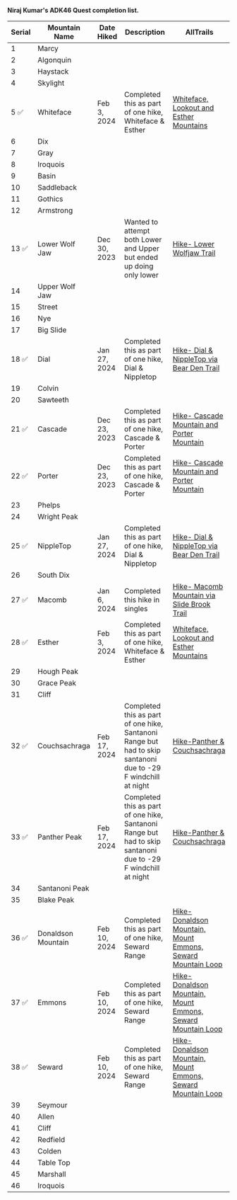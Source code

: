 **Niraj Kumar's ADK46 Quest completion list.**

| Serial | Mountain Name               | Date Hiked  | Description                  | AllTrails |
| ------ | ----------------------- | ----------- | ---------------------------- | ---------- |
| 1      | Marcy                   |             |                              |            |
| 2      | Algonquin               |             |                              |            |
| 3      | Haystack                |             |                              |            |
| 4      | Skylight                |             |                              |            |
| 5  :white_check_mark:    | Whiteface               | Feb 3, 2024 |  Completed this as part of one hike, Whiteface & Esther | [Whiteface, Lookout and Esther Mountains](https://www.alltrails.com/explore/recording/evening-hike-at-whiteface-lookout-and-esther-mountains-46cd618?u=i&sh=tovohx)           |
| 6      | Dix                      |             |                              |            |
| 7      | Gray                    |             |                              |            |
| 8      | Iroquois                |             |                              |            |
| 9      | Basin                   |             |                              |            |
| 10     | Saddleback              |             |                              |            |
| 11     | Gothics                 |             |                              |            |
| 12     | Armstrong               |             |                              |            |
| 13 :white_check_mark:    | Lower Wolf Jaw          | Dec 30, 2023 | Wanted to attempt both Lower and Upper <br>but ended up doing only lower |     [Hike- Lower Wolfjaw Trail](https://www.alltrails.com/explore/recording/afternoon-hike-at-upper-and-lower-wolfjaw-trail-5f2c22c?u=i&sh=tovohx)        |
| 14     | Upper Wolf Jaw          |             |                              |            |
| 15     | Street                  |             |                              |            |
| 16     | Nye                     |             |                              |            |
| 17     | Big Slide               |             |                              |            |
| 18 :white_check_mark:    | Dial                    | Jan 27, 2024 | Completed this as part of one hike, Dial & Nippletop |    [Hike- Dial & NippleTop via Bear Den Trail](https://www.alltrails.com/explore/recording/evening-hike-at-nippletop-via-bear-den-trail-d8ea5f5?u=i&sh=tovohx)         |
| 19     | Colvin                  |             |                              |            |
| 20     | Sawteeth                |             |                              |            |
| 21 :white_check_mark:    | Cascade                 | Dec 23, 2023 | Completed this as part of one hike, Cascade & Porter |    [Hike- Cascade Mountain and Porter Mountain ](https://www.alltrails.com/explore/recording/afternoon-hike-at-cascade-mountain-and-porter-mountain-via-cascade-mountain-trail-9b523b0?u=i&sh=tovohx)         |
| 22 :white_check_mark:    | Porter                  | Dec 23, 2023 | Completed this as part of one hike, Cascade & Porter |     [Hike- Cascade Mountain and Porter Mountain ](https://www.alltrails.com/explore/recording/afternoon-hike-at-cascade-mountain-and-porter-mountain-via-cascade-mountain-trail-9b523b0?u=i&sh=tovohx)        |
| 23     | Phelps                  |             |                              |            |
| 24     | Wright Peak             |             |                              |            |
| 25 :white_check_mark:    | NippleTop               | Jan 27, 2024 | Completed this as part of one hike, Dial & Nippletop |   [Hike- Dial & NippleTop via Bear Den Trail](https://www.alltrails.com/explore/recording/evening-hike-at-nippletop-via-bear-den-trail-d8ea5f5?u=i&sh=tovohx)          |
| 26     | South Dix               |             |                              |            |
| 27 :white_check_mark:    | Macomb                  | Jan 6, 2024 | Completed this hike in singles |   [Hike- Macomb Mountain via Slide Brook Trail](https://www.alltrails.com/explore/recording/evening-hike-at-macomb-mountain-via-slide-brook-trail-2a27b81?u=i&sh=tovohx)          |
| 28 :white_check_mark:    | Esther                  | Feb 3, 2024 | Completed this as part of one hike, Whiteface & Esther |    [Whiteface, Lookout and Esther Mountains](https://www.alltrails.com/explore/recording/evening-hike-at-whiteface-lookout-and-esther-mountains-46cd618?u=i&sh=tovohx)         |
| 29     | Hough Peak              |             |                              |            |
| 30     | Grace Peak              |             |                              |            |
| 31     | Cliff               |             |                              |            |
| 32 :white_check_mark:      | Couchsachraga           |  Feb 17, 2024           |  Completed this as part of one hike, Santanoni Range but had to skip santanoni due to -29 F windchill at night                             |          [Hike-Panther & Couchsachraga](https://www.alltrails.com/widget/recording/hike-panther-ascent-000c076?u=i&sh=tovohx)   |
| 33 :white_check_mark:     | Panther Peak            |   Feb 17, 2024          |   Completed this as part of one hike, Santanoni Range but had to skip santanoni due to -29 F windchill at night                            |          [Hike-Panther & Couchsachraga](https://www.alltrails.com/widget/recording/hike-panther-ascent-000c076?u=i&sh=tovohx) |
| 34     | Santanoni Peak          |             |                              |            |
| 35     | Blake Peak            |             |                              |            |
| 36 :white_check_mark:    | Donaldson Mountain      |   Feb 10, 2024 | Completed this as part of one hike, Seward Range                        |   [Hike- Donaldson Mountain, Mount Emmons, Seward Mountain Loop ](https://www.alltrails.com/explore/recording/morning-hike-at-donaldson-mountain-mount-emmons-seward-mountain-loop-d627f44?u=i&sh=tovohx)          |
| 37 :white_check_mark:    | Emmons                  |   Feb 10, 2024 | Completed this as part of one hike, Seward Range                          |  [Hike- Donaldson Mountain, Mount Emmons, Seward Mountain Loop ](https://www.alltrails.com/explore/recording/morning-hike-at-donaldson-mountain-mount-emmons-seward-mountain-loop-d627f44?u=i&sh=tovohx)           |
| 38 :white_check_mark:    | Seward                  |   Feb 10, 2024 | Completed this as part of one hike, Seward Range                          | [Hike- Donaldson Mountain, Mount Emmons, Seward Mountain Loop ](https://www.alltrails.com/explore/recording/morning-hike-at-donaldson-mountain-mount-emmons-seward-mountain-loop-d627f44?u=i&sh=tovohx)            |
| 39     | Seymour                 |             |                              |            |
| 40     | Allen                   |             |                              |            |
| 41     | Cliff                   |             |                              |            |
| 42     | Redfield                |             |                              |            |
| 43     | Colden                  |             |                              |            |
| 44     | Table Top               |             |                              |            |
| 45     | Marshall                |             |                              |            |
| 46     | Iroquois                |             |                              |            |
